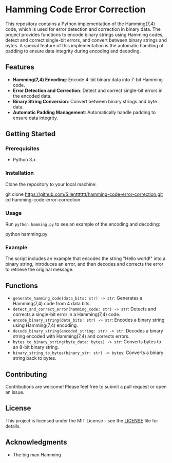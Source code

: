 # Hamming Code Error Correction

This repository contains a Python implementation of the Hamming(7,4) code, which is used for error detection and correction in binary data. The project provides functions to encode binary strings using Hamming codes, detect and correct single-bit errors, and convert between binary strings and bytes. A special feature of this implementation is the automatic handling of padding to ensure data integrity during encoding and decoding.

## Features

- **Hamming(7,4) Encoding**: Encode 4-bit binary data into 7-bit Hamming code.
- **Error Detection and Correction**: Detect and correct single-bit errors in the encoded data.
- **Binary String Conversion**: Convert between binary strings and byte data.
- **Automatic Padding Management**: Automatically handle padding to ensure data integrity.

## Getting Started

### Prerequisites

- Python 3.x

### Installation

Clone the repository to your local machine:

git clone https://github.com/Silenttttttt/hamming-code-error-correction.git
cd hamming-code-error-correction

### Usage

Run `python hamming.py` to see an example of the encoding and decoding:

python hamming.py

### Example

The script includes an example that encodes the string "Hello world!" into a binary string, introduces an error, and then decodes and corrects the error to retrieve the original message.

## Functions

- `generate_hamming_code(data_bits: str) -> str`: Generates a Hamming(7,4) code from 4 data bits.
- `detect_and_correct_error(hamming_code: str) -> str`: Detects and corrects a single-bit error in a Hamming(7,4) code.
- `encode_binary_string(data_bits: str) -> str`: Encodes a binary string using Hamming(7,4) encoding.
- `decode_binary_string(encoded_string: str) -> str`: Decodes a binary string encoded with Hamming(7,4) and corrects errors.
- `bytes_to_binary_string(byte_data: bytes) -> str`: Converts bytes to an 8-bit binary string.
- `binary_string_to_bytes(binary_str: str) -> bytes`: Converts a binary string back to bytes.

## Contributing

Contributions are welcome! Please feel free to submit a pull request or open an issue.

## License

This project is licensed under the MIT License - see the [LICENSE](LICENSE) file for details.

## Acknowledgments

- The big man Hamming
